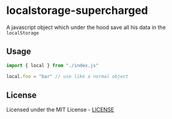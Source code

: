 # localstorage-supercharged

A javascript object which under the hood save all his data in the `localStorage`

## Usage

```js
import { local } from "./index.js"

local.foo = "bar" // use like a normal object
```

## License

Licensed under the MIT License - [LICENSE](LICENSE)
